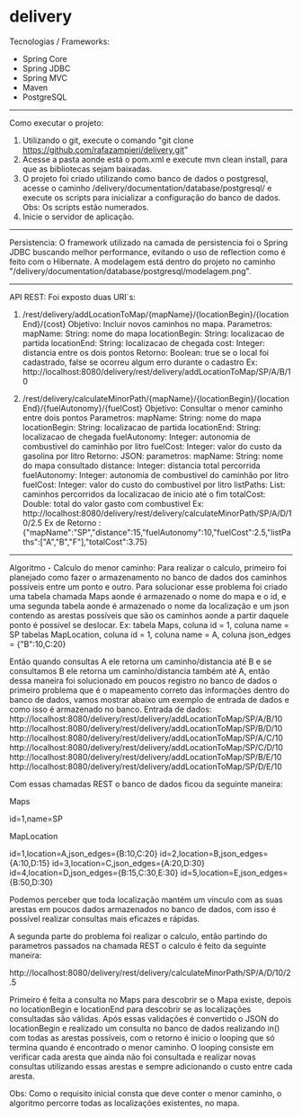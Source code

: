 delivery
==========================
Tecnologias / Frameworks:
- Spring Core
- Spring JDBC
- Spring MVC
- Maven
- PostgreSQL

-----------------------------------------
Como executar o projeto:
 1. Utilizando o git, execute o comando "git clone https://github.com/rafazampieri/delivery.git"
 2. Acesse a pasta aonde está o pom.xml e execute mvn clean install, para que as bibliotecas sejam baixadas.
 3. O projeto foi criado utilizando como banco de dados o postgresql, acesse o caminho /delivery/documentation/database/postgresql/ e execute os scripts para inicializar a configuração do banco de dados. Obs: Os scripts estão numerados.
 4. Inicie o servidor de aplicação.

-----------------------------------------
Persistencia:
 O framework utilizado na camada de persistencia foi o Spring JDBC buscando melhor performance, evitando o uso de reflection como é feito com o Hibernate. A modelagem está dentro do projeto no caminho "/delivery/documentation/database/postgresql/modelagem.png".

-----------------------------------------
API REST:
 Foi exposto duas URI`s:
 1. /rest/delivery/addLocationToMap/{mapName}/{locationBegin}/{locationEnd}/{cost}
	Objetivo: Incluir novos caminhos no mapa.
	Parametros: 
		mapName: String: nome do mapa
		locationBegin: String: localizacao de partida
		locationEnd: String: localizacao de chegada
		cost: Integer: distancia entre os dois pontos
	Retorno: Boolean: true se o local foi cadastrado, false se ocorreu algum erro durante o cadastro
	Ex: http://localhost:8080/delivery/rest/delivery/addLocationToMap/SP/A/B/10

 2. /rest/delivery/calculateMinorPath/{mapName}/{locationBegin}/{locationEnd}/{fuelAutonomy}/{fuelCost}
	Objetivo: Consultar o menor caminho entre dois pontos
	Parametros: 
		mapName: String: nome do mapa
		locationBegin: String: localizacao de partida
		locationEnd: String: localizacao de chegada
		fuelAutonomy: Integer: autonomia de combustivel do caminhão por litro
		fuelCost: Integer: valor do custo da gasolina por litro
	Retorno: JSON: parametros:
					mapName: String: nome do mapa consultado
					distance: Integer: distancia total percorrida
					fuelAutonomy: Integer: autonomia de combustivel do caminhão por litro
					fuelCost: Integer: valor do custo do combustivel por litro
					listPaths: List<String>: caminhos percorridos da localizacao de inicio até o fim
					totalCost: Double: total do valor gasto com combustivel
	Ex: http://localhost:8080/delivery/rest/delivery/calculateMinorPath/SP/A/D/10/2.5
	Ex de Retorno : {"mapName":"SP","distance":15,"fuelAutonomy":10,"fuelCost":2.5,"listPaths":["A","B","F"],"totalCost":3.75}

-----------------------------------------
Algoritmo - Calculo do menor caminho:
 Para realizar o calculo, primeiro foi planejado como fazer o armazenamento no banco de dados dos caminhos possíveis entre um ponto e outro. Para solucionar esse problema foi criado uma tabela chamada Maps aonde é armazenado o nome do mapa e o id, e uma segunda tabela aonde é armazenado o nome da localização e um json contendo as arestas possíveis que são os caminhos aonde a partir daquele ponto é possível se deslocar. 
 Ex: 
 tabela Maps, coluna id = 1, coluna name = SP
 tabelas MapLocation, coluna id = 1, coluna name = A, coluna json_edges = {"B":10,C:20}

Então quando consultas A ele retorna um caminho/distancia até B e se consultamos B ele retorna um caminho/distancia também até A, então dessa maneira foi solucionado em poucos registro no banco de dados o primeiro problema que é o mapeamento correto das informações dentro do banco de dados, vamos mostrar abaixo um exemplo de entrada de dados e como isso é armazenado no banco.
 Entrada de dados:
 http://localhost:8080/delivery/rest/delivery/addLocationToMap/SP/A/B/10
 http://localhost:8080/delivery/rest/delivery/addLocationToMap/SP/B/D/10
 http://localhost:8080/delivery/rest/delivery/addLocationToMap/SP/A/C/10
 http://localhost:8080/delivery/rest/delivery/addLocationToMap/SP/C/D/10
 http://localhost:8080/delivery/rest/delivery/addLocationToMap/SP/B/E/10
 http://localhost:8080/delivery/rest/delivery/addLocationToMap/SP/D/E/10

Com essas chamadas REST o banco de dados ficou da seguinte maneira:

Maps

 id=1,name=SP

MapLocation

 id=1,location=A,json_edges={B:10,C:20}
 id=2,location=B,json_edges={A:10,D:15}
 id=3,location=C,json_edges={A:20,D:30}
 id=4,location=D,json_edges={B:15,C:30,E:30}
 id=5,location=E,json_edges={B:50,D:30}

Podemos perceber que toda localização mantém um vinculo com as suas arestas em poucos dados armazenados no banco de dados, com isso é possível realizar consultas mais eficazes e rápidas.

A segunda parte do problema foi realizar o calculo, então partindo do parametros passados na chamada REST o calculo é feito da seguinte maneira:

 http://localhost:8080/delivery/rest/delivery/calculateMinorPath/SP/A/D/10/2.5

Primeiro é feita a consulta no Maps para descobrir se o Mapa existe, depois no locationBegin e locationEnd para descobrir se as localizações consultadas são válidas. Após essas validações é convertido o JSON do locationBegin e realizado um consulta no banco de dados realizando in() com todas as arestas possíveis, com o retorno é inicio o looping que só termina quando é encontrado o menor caminho. O looping consiste em verificar cada aresta que ainda não foi consultada e realizar novas consultas utilizando essas arestas e sempre adicionando o custo entre cada aresta. 

Obs: Como o requisito inicial consta que deve conter o menor caminho, o algoritmo percorre todas as localizações existentes, no mapa.
